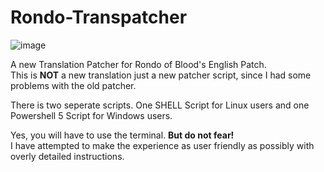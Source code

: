 # Rondo-Transpatcher
![image](https://github.com/user-attachments/assets/7be4009e-9ad8-4f20-a434-6456846d08f2)  

A new Translation Patcher for Rondo of Blood's English Patch.  
This is **NOT** a new translation just a new patcher script, since I had some problems with the old patcher.

There is two seperate scripts. One SHELL Script for Linux users and one Powershell 5 Script for Windows users.  

Yes, you will have to use the terminal. **But do not fear!**  
I have attempted to make the experience as user friendly as possibly with overly detailed instructions.
